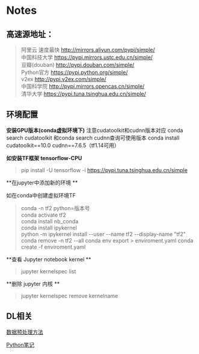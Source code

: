 # Notes

## 高速源地址：  

> 阿里云 速度最快 http://mirrors.aliyun.com/pypi/simple/   
> 中国科技大学 https://pypi.mirrors.ustc.edu.cn/simple/  
> 豆瓣(douban) http://pypi.douban.com/simple/  
> Python官方 https://pypi.python.org/simple/  
> v2ex http://pypi.v2ex.com/simple/  
> 中国科学院 http://pypi.mirrors.opencas.cn/simple/  
> 清华大学 https://pypi.tuna.tsinghua.edu.cn/simple/  



## 环境配置

**安装GPU版本(conda虚拟环境下)**
注意cudatoolkit和cudnn版本对应
conda search cudatoolkit 和conda search cudnn查询可使用版本
conda install cudatoolkit==10.0 cudnn==7.6.5（tf1.14可用）

**如安装TF框架 tensorflow-CPU**  

> pip install -U tensorflow -i https://pypi.tuna.tsinghua.edu.cn/simple  

**在jupyter中添加新的环境  **

如在conda中创建虚拟环境TF  

> conda -n tf2 python=版本号  
> conda activate tf2  
> conda install nb_conda  
> conda install ipykernel  
> python -m ipykernel install --user --name tf2 --display-name "tf2"
> conda remove -n tf2 --all
> conda env export > enviroment.yaml
> conda create -f enviroment.yaml


**查看 Jupyter notebook kernel  **

> jupyter kernelspec list  

**删除 jupyter 内核  **

> jupyter kernelspec remove kernelname  



## DL相关

[数据预处理方法](./data_preproccess.md)

[Python笔记](./python.md)
